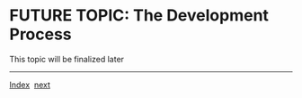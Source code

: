 # FUTURE TOPIC: The Development Process

This topic will be finalized later


---
[Index](Index.md)&nbsp;&nbsp;[next](KeepUpToDate.md)

